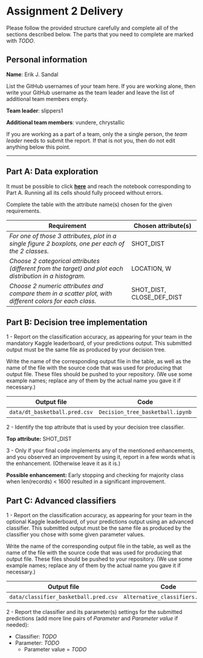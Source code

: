 # Assignment 2 Delivery

Please follow the provided structure carefully and complete all of the sections described below. The parts that you need to complete are marked with *TODO*.

## Personal information

**Name**: Erik J. Sandal

List the GitHub usernames of your team here. If you are working alone, then write your GitHub username as the team leader and leave the list of additional team members empty.

**Team leader**: slippers1

**Additional team members**: vundere, chrystallic

If you are working as a part of a team, only the a single person, the *team leader* needs to submit the report. If that is not you, then do not edit anything below this point.

----

## Part A: Data exploration

It must be possible to click **[here](Exploring_data.ipynb)** and reach the notebook corresponding to Part A.  Running all its cells should fully proceed without errors.

Complete the table with the attribute name(s) chosen for the given requirements.

| **Requirement** | **Chosen attribute(s)** |
| -- | -- |
| *For one of those 3 attributes, plot in a single figure 2 boxplots, one per each of the 2 classes.* | SHOT_DIST |
| *Choose 2 categorical attributes (different from the target) and plot each distribution in a histogram.* | LOCATION, W |
| *Choose 2 numeric attributes and compare them in a scatter plot, with different colors for each class.* | SHOT_DIST, CLOSE_DEF_DIST |


## Part B: Decision tree implementation

1 - Report on the classification accuracy, as appearing for your team in the mandatory Kaggle leaderboard, of your predictions output. This submitted output must be the same file as produced by your decision tree.

Write the name of the corresponding output file in the table, as well as the name of the file with the source code that was used for producing that output file. These files should be pushed to your repository. (We use some example names; replace any of them by the actual name you gave it if necessary.)


| **Output file** | **Code** | **Accuracy** |
| -- | -- | -- |
| `data/dt_basketball.pred.csv` | `Decision_tree_basketball.ipynb` | 0.57887 |

2 - Identify the top attribute that is used by your decision tree classifier.

**Top attribute:** SHOT_DIST

3 - Only if your final code implements any of the mentioned enhancements, and you observed an improvement by using it, report in a few words what is the enhancement. (Otherwise leave it as it is.)

**Possible enhancement:** Early stopping and checking for majority class when len(records) < 1600 resulted in a significant improvement.


## Part C: Advanced classifiers

1 - Report on the classification accuracy, as appearing for your team in the optional Kaggle leaderboard, of your predictions output using an advanced classifier. This submitted output must be the same file as produced by the classifier you chose with some given parameter values.

Write the name of the corresponding output file in the table, as well as the name of the file with the source code that was used for producing that output file. These files should be pushed to your repository. (We use some example names; replace any of them by the actual name you gave it if necessary.)


| **Output file** | **Code** | **Accuracy** |
| -- | -- | -- |
| `data/classifier_basketball.pred.csv` | `Alternative_classifiers.ipynb` | *TODO* |


2 - Report the classifier and its parameter(s) settings for the submitted predictions (add more line pairs of *Parameter* and *Parameter value* if needed):
  - Classifier: *TODO*
  - Parameter: *TODO*
    - Parameter value = *TODO*
